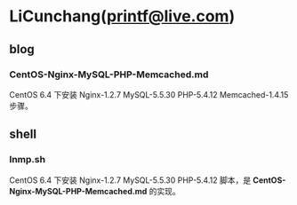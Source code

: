 LiCunchang(printf@live.com)
==========

## blog

### CentOS-Nginx-MySQL-PHP-Memcached.md

CentOS 6.4 下安装 Nginx-1.2.7 MySQL-5.5.30 PHP-5.4.12 Memcached-1.4.15 步骤。

## shell

### lnmp.sh

CentOS 6.4 下安装 Nginx-1.2.7 MySQL-5.5.30 PHP-5.4.12 脚本，是 **CentOS-Nginx-MySQL-PHP-Memcached.md** 的实现。